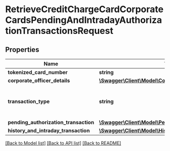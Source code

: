 # RetrieveCreditChargeCardCorporateCardsPendingAndIntradayAuthorizationTransactionsRequest

## Properties
Name | Type | Description | Notes
------------ | ------------- | ------------- | -------------
**tokenized_card_number** | **string** | Tokenized card number | 
**corporate_officer_details** | [**\Swagger\Client\Model\CorporateOfficerDetails**](CorporateOfficerDetails.md) |  | [optional] 
**transaction_type** | **string** | transactionType. This is a reference data field. Please use /v1/utilities/referenceData/{transactionType} resource to get possible values of this field with descriptions | 
**pending_authorization_transaction** | [**\Swagger\Client\Model\PendingAuthorizationTransaction**](PendingAuthorizationTransaction.md) |  | [optional] 
**history_and_intraday_transaction** | [**\Swagger\Client\Model\HistoryAndIntradayTransaction**](HistoryAndIntradayTransaction.md) |  | [optional] 

[[Back to Model list]](../../README.md#documentation-for-models) [[Back to API list]](../../README.md#documentation-for-api-endpoints) [[Back to README]](../../README.md)

